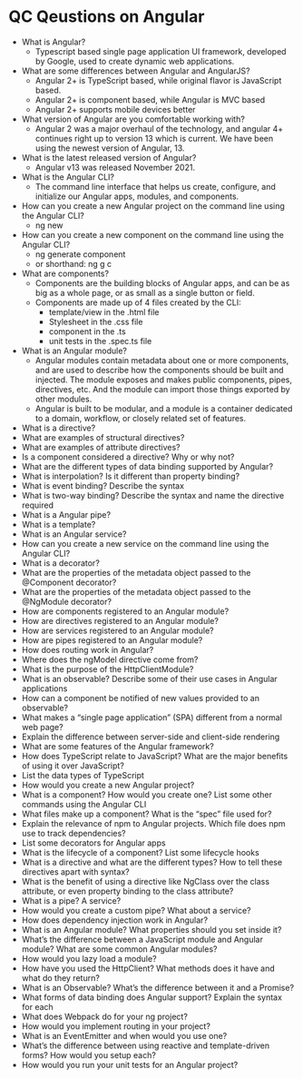# QC Qeustions on Angular
 - What is Angular?
   - Typescript based single page application UI framework, developed by Google, used to create dynamic web applications.
 - What are some differences between Angular and AngularJS?
   - Angular 2+ is TypeScript based, while original flavor is JavaScript based.
   - Angular 2+ is component based, while Angular is MVC based
   - Angular 2+ supports mobile devices better
 - What version of Angular are you comfortable working with?
   - Angular 2 was a major overhaul of the technology, and angular 4+ continues right up to version 13 which is current. We have been using the newest version of Angular, 13.
 - What is the latest released version of Angular?
   - Angular v13 was released November 2021.
 - What is the Angular CLI?
   - The command line interface that helps us create, configure, and initialize our Angular apps, modules, and components.
 - How can you create a new Angular project on the command line using the Angular CLI?
   - ng new <name>
 - How can you create a new component on the command line using the Angular CLI?
   - ng generate component <component-name>
   - or shorthand: ng g c <component-name>
 - What are components?
   - Components are the building blocks of Angular apps, and can be as big as a whole page, or as small as a single button or field.
   - Components are made up of 4 files created by the CLI:
     - template/view in the .html file
     - Stylesheet in the .css file
     - component in the .ts
     - unit tests in the .spec.ts file
 - What is an Angular module?
   - Angular modules contain metadata about one or more components, and are used to describe how the components should be built and injected. The module exposes and makes public components, pipes, directives, etc. And the module can import those things exported by other modules.
   - Angular is built to be modular, and a module is a container dedicated to a domain, workflow, or closely related set of features.
 - What is a directive?
 - What are examples of structural directives?
 - What are examples of attribute directives?
 - Is a component considered a directive? Why or why not?
 - What are the different types of data binding supported by Angular?
 - What is interpolation? Is it different than property binding?
 - What is event binding? Describe the syntax
 - What is two-way binding? Describe the syntax and name the directive required
 - What is a Angular pipe?
 - What is a template?
 - What is an Angular service?
 - How can you create a new service on the command line using the Angular CLI?
 - What is a decorator?
 - What are the properties of the metadata object passed to the @Component decorator?
 - What are the properties of the metadata object passed to the @NgModule decorator?
 - How are components registered to an Angular module?
 - How are directives registered to an Angular module?
 - How are services registered to an Angular module?
 - How are pipes registered to an Angular module?
 - How does routing work in Angular?
 - Where does the ngModel directive come from?
 - What is the purpose of the HttpClientModule?
 - What is an observable? Describe some of their use cases in Angular applications
 - How can a component be notified of new values provided to an observable?
 - What makes a “single page application” (SPA) different from a normal web page?
 - Explain the difference between server-side and client-side rendering
 - What are some features of the Angular framework?
 - How does TypeScript relate to JavaScript? What are the major benefits of using it over JavaScript?
 - List the data types of TypeScript
 - How would you create a new Angular project?
 - What is a component? How would you create one? List some other commands using the Angular CLI
 - What files make up a component? What is the “spec” file used for?
 - Explain the relevance of npm to Angular projects. Which file does npm use to track dependencies?
 - List some decorators for Angular apps
 - What is the lifecycle of a component? List some lifecycle hooks
 - What is a directive and what are the different types? How to tell these directives apart with syntax?
 - What is the benefit of using a directive like NgClass over the class attribute, or even property binding to the class attribute?
 - What is a pipe? A service?
 - How would you create a custom pipe? What about a service?
 - How does dependency injection work in Angular?
 - What is an Angular module? What properties should you set inside it?
 - What’s the difference between a JavaScript module and Angular module? What are some common Angular modules?
 - How would you lazy load a module?
 - How have you used the HttpClient? What methods does it have and what do they return?
 - What is an Observable? What’s the difference between it and a Promise?
 - What forms of data binding does Angular support? Explain the syntax for each
 - What does Webpack do for your ng project?
 - How would you implement routing in your project?
 - What is an EventEmitter and when would you use one?
 - What’s the difference between using reactive and template-driven forms? How would you setup each?
 - How would you run your unit tests for an Angular project?
